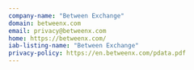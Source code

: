 ```yaml
---
company-name: "Between Exchange"
domain: betweenx.com
email: privacy@betweenx.com
home: https://betweenx.com/
iab-listing-name: "Between Exchange"
privacy-policy: https://en.betweenx.com/pdata.pdf
---
```




